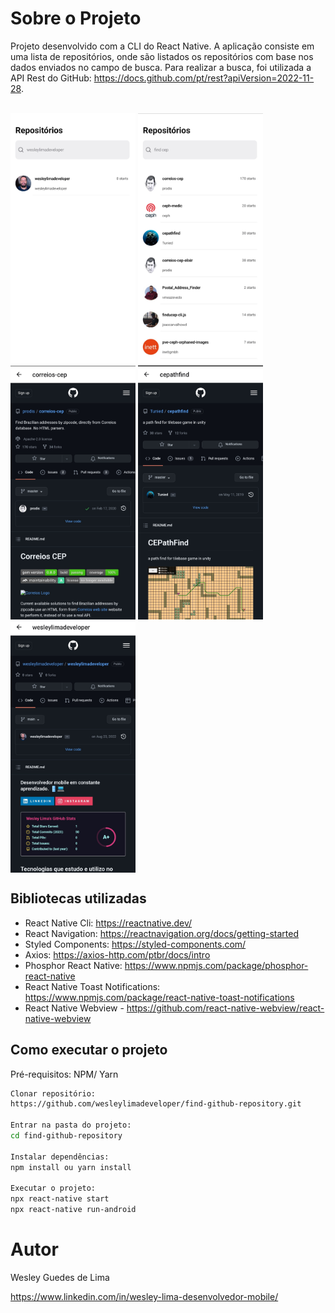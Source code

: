 # Sobre o Projeto

Projeto desenvolvido com a CLI do React Native. A aplicação consiste em uma lista de repositórios, onde são listados os repositórios com base nos dados enviados no campo de busca. Para realizar a busca, foi utilizada a API Rest do GitHub: https://docs.github.com/pt/rest?apiVersion=2022-11-28.

<div style="display: inline_block"><br>
    <img align="center" height=405 width=200 alt="JavaScript" src="https://github.com/wesleylimadeveloper/find-github-repository/blob/main/src/assets/Screenshot(1).jpg" />
    <img align="center" height=405 width=200 alt="JavaScript" src="https://github.com/wesleylimadeveloper/find-github-repository/blob/main/src/assets/Screenshot(2).jpg" />
    <img align="center" height=405 width=200 alt="JavaScript" src="https://github.com/wesleylimadeveloper/find-github-repository/blob/main/src/assets/Screenshot(3).jpg" />
    <img align="center" height=405 width=200 alt="JavaScript" src="https://github.com/wesleylimadeveloper/find-github-repository/blob/main/src/assets/Screenshot(4).jpg" />
    <img align="center" height=405 width=200 alt="JavaScript" src="https://github.com/wesleylimadeveloper/find-github-repository/blob/main/src/assets/Screenshot(5).jpg" />
</div>

## Bibliotecas utilizadas

- React Native Cli: https://reactnative.dev/
- React Navigation: https://reactnavigation.org/docs/getting-started
- Styled Components: https://styled-components.com/
- Axios: https://axios-http.com/ptbr/docs/intro
- Phosphor React Native: https://www.npmjs.com/package/phosphor-react-native
- React Native Toast Notifications: https://www.npmjs.com/package/react-native-toast-notifications
- React Native Webview - https://github.com/react-native-webview/react-native-webview

## Como executar o projeto

Pré-requisitos: NPM/ Yarn

```Bash
Clonar repositório:
https://github.com/wesleylimadeveloper/find-github-repository.git

Entrar na pasta do projeto:
cd find-github-repository

Instalar dependências:
npm install ou yarn install

Executar o projeto:
npx react-native start
npx react-native run-android
```

# Autor

Wesley Guedes de Lima

https://www.linkedin.com/in/wesley-lima-desenvolvedor-mobile/
